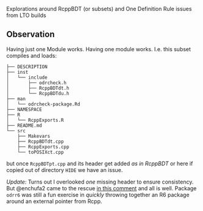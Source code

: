 
Explorations around RcppBDT (or subsets) and One Definition Rule issues from LTO builds

## Observation

Having just one Module works.  Having one module works. I.e. this subset
compiles and loads:

```
├── DESCRIPTION
├── inst
│   └── include
│       ├── odrcheck.h
│       ├── RcppBDTdt.h
│       └── RcppBDTdu.h
├── man
│   └── odrcheck-package.Rd
├── NAMESPACE
├── R
│   └── RcppExports.R
├── README.md
└── src
    ├── Makevars
    ├── RcppBDTdt.cpp
    ├── RcppExports.cpp
    └── toPOSIXct.cpp
```

but once `RcppBDTpt.cpp` and its header get added _as in RcppBDT_ or here if
copied out of directory `HIDE` we have an issue.

*Update:* Turns out I overlooked _one_ missing header to ensure
consistency. But @enchufa2 came to the rescue [in this
comment](https://github.com/RcppCore/Rcpp/issues/1207#issuecomment-1080017037)
and all is well.  Package `odrr6` was still a fun exercise in _quickly_
throwing together an R6 package around an external pointer from Rcpp.
